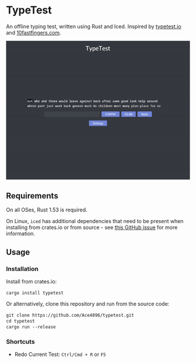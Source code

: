# TypeTest

An offline typing test, written using Rust and Iced. Inspired by [typetest.io](https://typetest.io/) and [10fastfingers.com](https://10fastfingers.com/).

![Demo](docs/demo.gif)

## Requirements

On all OSes, Rust 1.53 is required.

On Linux, `iced` has additional dependencies that need to be present when installing from crates.io or from source - see [this GitHub issue](https://github.com/hecrj/iced/issues/256) for more information.

## Usage

### Installation

Install from crates.io:

```
cargo install typetest
```

Or alternatively, clone this repository and run from the source code:

```
git clone https://github.com/Ace4896/typetest.git
cd typetest
cargo run --release
```

### Shortcuts

- Redo Current Test: `Ctrl/Cmd + R` or `F5`

